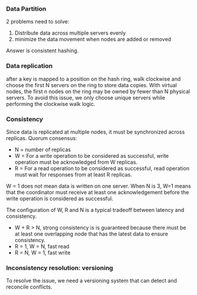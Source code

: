 ### Data Partition
2 problems need to solve:
1. Distribute data across multiple servers evenly
2. minimize the data movement when nodes are added or removed

Answer is consistent hashing. 

### Data replication
after a key is mapped to a position on the hash ring, walk clockwise and choose the first N servers on the ring to store data copies. With virtual nodes, the first n nodes on the ring may be owned by fewer than N physical servers. To avoid this issue, we only choose unique servers while performing the clockwise walk logic.

### Consistency
Since data is replicated at multiple nodes, it must be synchronized across replicas. Quorum consensus:
* N = number of replicas
* W = For a write operation to be considered as successful, write operation must be acknowledged from W replicas.
* R = For a read operation to be considered as successful, read operation must wait for responses from at least R replicas.

W = 1 does not mean data is written on one server. When N is 3, W=1 means that the coordinator must receive at least one acknowledgement before the write operation is considered as successful. 

The configuration of W, R and N is a typical tradeoff between latency and consistency.
* W + R > N, strong consistency is is guaranteed because there must be at least one overlapping node that has the latest data to ensure consistency.
* R = 1, W = N, fast read
* R = N, W = 1, fast write

### Inconsistency resolution: versioning
To resolve the issue, we need a versioning system that can detect and reconcile conflicts. 

